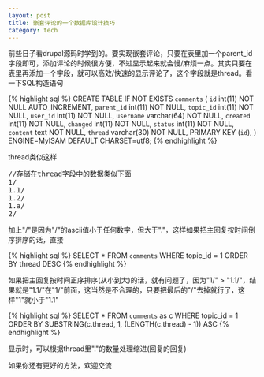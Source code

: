 ```yaml
---
layout: post
title: 嵌套评论的一个数据库设计技巧
category: tech
---
```


前些日子看drupal源码时学到的。要实现嵌套评论，只要在表里加一个parent_id字段即可，添加评论的时候很方便，不过显示起来就会慢/麻烦一点。其实只要在表里再添加一个字段，就可以高效/快速的显示评论了，这个字段就是thread。看一下SQL构造语句

{% highlight sql %}
CREATE TABLE IF NOT EXISTS `comments` (
  `id` int(11) NOT NULL AUTO_INCREMENT,
  `parent_id` int(11) NOT NULL,
  `topic_id` int(11) NOT NULL,
  `user_id` int(11) NOT NULL,
  `username` varchar(64) NOT NULL,
  `created` int(11) NOT NULL,
  `changed` int(11) NOT NULL,
  `status` int(11) NOT NULL,
  `content` text NOT NULL,
  `thread` varchar(30) NOT NULL,
  PRIMARY KEY (`id`),
) ENGINE=MyISAM  DEFAULT CHARSET=utf8;
{% endhighlight %}

thread类似这样

<pre>
//存储在thread字段中的数据类似下面
1/
1.1/
1.2/
1.a/
2/
</pre>

加上"/"是因为"/"的ascii值小于任何数字，但大于"."，这样如果把主回复按时间倒序排序的话，直接

{% highlight sql %}
SELECT * FROM `comments` WHERE topic_id = 1 ORDER BY thread DESC
{% endhighlight %}

如果把主回复按时间正序排序(从小到大)的话，就有问题了，因为"1/" > "1.1/"，结果就是"1.1/"在"1/"前面，这当然是不合理的，只要把最后的"/"去掉就行了，这样"1"就小于"1.1"

{% highlight sql %}
SELECT * FROM `comments` as c WHERE topic_id = 1 ORDER BY SUBSTRING(c.thread, 1, (LENGTH(c.thread) - 1)) ASC
{% endhighlight %}

显示时，可以根据thread里"."的数量处理缩进(回复的回复)

如果你还有更好的方法，欢迎交流
